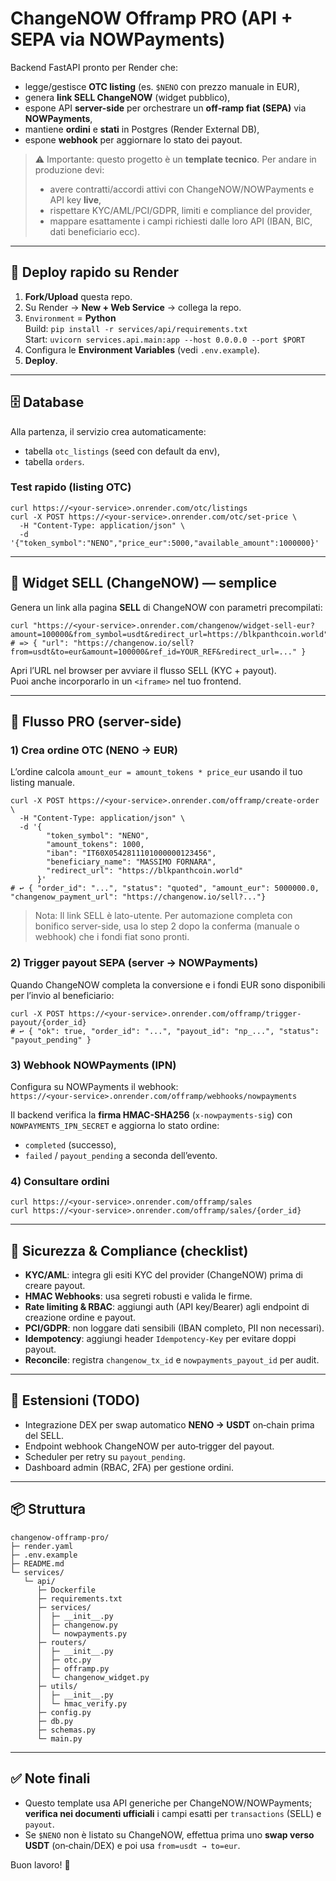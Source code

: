 # ChangeNOW Offramp PRO (API + SEPA via NOWPayments)

Backend FastAPI pronto per Render che:
- legge/gestisce **OTC listing** (es. `$NENO` con prezzo manuale in EUR),
- genera **link SELL ChangeNOW** (widget pubblico),
- espone API **server-side** per orchestrare un **off‑ramp fiat (SEPA)** via **NOWPayments**,
- mantiene **ordini** e **stati** in Postgres (Render External DB),
- espone **webhook** per aggiornare lo stato dei payout.

> ⚠️ Importante: questo progetto è un **template tecnico**. Per andare in produzione devi:
> - avere contratti/accordi attivi con ChangeNOW/NOWPayments e API key **live**,
> - rispettare KYC/AML/PCI/GDPR, limiti e compliance del provider,
> - mappare esattamente i campi richiesti dalle loro API (IBAN, BIC, dati beneficiario ecc).

---

## 🚀 Deploy rapido su Render

1. **Fork/Upload** questa repo.
2. Su Render → **New + Web Service** → collega la repo.
3. `Environment` = **Python**  
   Build: `pip install -r services/api/requirements.txt`  
   Start: `uvicorn services.api.main:app --host 0.0.0.0 --port $PORT`
4. Configura le **Environment Variables** (vedi `.env.example`).
5. **Deploy**.

---

## 🗄️ Database

Alla partenza, il servizio crea automaticamente:
- tabella `otc_listings` (seed con default da env),
- tabella `orders`.

### Test rapido (listing OTC)
```
curl https://<your-service>.onrender.com/otc/listings
curl -X POST https://<your-service>.onrender.com/otc/set-price \
  -H "Content-Type: application/json" \
  -d '{"token_symbol":"NENO","price_eur":5000,"available_amount":1000000}'
```

---

## 🔗 Widget SELL (ChangeNOW) — semplice

Genera un link alla pagina **SELL** di ChangeNOW con parametri precompilati:

```
curl "https://<your-service>.onrender.com/changenow/widget-sell-eur?amount=100000&from_symbol=usdt&redirect_url=https://blkpanthcoin.world"
# => { "url": "https://changenow.io/sell?from=usdt&to=eur&amount=100000&ref_id=YOUR_REF&redirect_url=..." }
```

Apri l’URL nel browser per avviare il flusso SELL (KYC + payout).  
Puoi anche incorporarlo in un `<iframe>` nel tuo frontend.

---

## 🧩 Flusso PRO (server-side)

### 1) Crea ordine OTC (NENO → EUR)
L’ordine calcola `amount_eur = amount_tokens * price_eur` usando il tuo listing manuale.

```
curl -X POST https://<your-service>.onrender.com/offramp/create-order \
  -H "Content-Type: application/json" \
  -d '{
        "token_symbol": "NENO",
        "amount_tokens": 1000,
        "iban": "IT60X0542811101000000123456",
        "beneficiary_name": "MASSIMO FORNARA",
        "redirect_url": "https://blkpanthcoin.world"
      }'
# ↩️ { "order_id": "...", "status": "quoted", "amount_eur": 5000000.0, "changenow_payment_url": "https://changenow.io/sell?..."}
```

> Nota: Il link SELL è lato-utente. Per automazione completa con bonifico server-side, usa lo step 2 dopo la conferma (manuale o webhook) che i fondi fiat sono pronti.

### 2) Trigger payout SEPA (server → NOWPayments)

Quando ChangeNOW completa la conversione e i fondi EUR sono disponibili per l’invio al beneficiario:

```
curl -X POST https://<your-service>.onrender.com/offramp/trigger-payout/{order_id}
# ↩️ { "ok": true, "order_id": "...", "payout_id": "np_...", "status": "payout_pending" }
```

### 3) Webhook NOWPayments (IPN)

Configura su NOWPayments il webhook:  
`https://<your-service>.onrender.com/offramp/webhooks/nowpayments`

Il backend verifica la **firma HMAC-SHA256** (`x-nowpayments-sig`) con `NOWPAYMENTS_IPN_SECRET` e aggiorna lo stato ordine:
- `completed` (successo),
- `failed` / `payout_pending` a seconda dell’evento.

### 4) Consultare ordini
```
curl https://<your-service>.onrender.com/offramp/sales
curl https://<your-service>.onrender.com/offramp/sales/{order_id}
```

---

## 🔐 Sicurezza & Compliance (checklist)

- **KYC/AML**: integra gli esiti KYC del provider (ChangeNOW) prima di creare payout.
- **HMAC Webhooks**: usa segreti robusti e valida le firme.
- **Rate limiting & RBAC**: aggiungi auth (API key/Bearer) agli endpoint di creazione ordine e payout.
- **PCI/GDPR**: non loggare dati sensibili (IBAN completo, PII non necessari).
- **Idempotency**: aggiungi header `Idempotency-Key` per evitare doppi payout.
- **Reconcile**: registra `changenow_tx_id` e `nowpayments_payout_id` per audit.

---

## 🔧 Estensioni (TODO)

- Integrazione DEX per swap automatico **NENO → USDT** on‑chain prima del SELL.
- Endpoint webhook ChangeNOW per auto‑trigger del payout.
- Scheduler per retry su `payout_pending`.
- Dashboard admin (RBAC, 2FA) per gestione ordini.

---

## 📦 Struttura

```
changenow-offramp-pro/
├─ render.yaml
├─ .env.example
├─ README.md
└─ services/
   └─ api/
      ├─ Dockerfile
      ├─ requirements.txt
      ├─ services/
      │  ├─ __init__.py
      │  ├─ changenow.py
      │  └─ nowpayments.py
      ├─ routers/
      │  ├─ __init__.py
      │  ├─ otc.py
      │  ├─ offramp.py
      │  └─ changenow_widget.py
      ├─ utils/
      │  ├─ __init__.py
      │  └─ hmac_verify.py
      ├─ config.py
      ├─ db.py
      ├─ schemas.py
      └─ main.py
```

---

## ✅ Note finali

- Questo template usa API generiche per ChangeNOW/NOWPayments; **verifica nei documenti ufficiali** i campi esatti per `transactions` (SELL) e `payout`.  
- Se `$NENO` non è listato su ChangeNOW, effettua prima uno **swap verso USDT** (on‑chain/DEX) e poi usa `from=usdt → to=eur`.

Buon lavoro! 🚀
